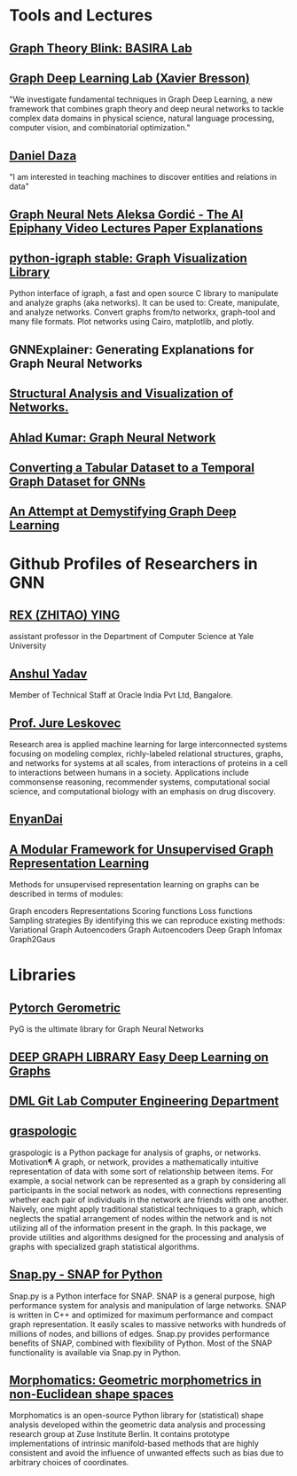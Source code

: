 # Tools and Lectures
## [Graph Theory Blink: BASIRA Lab](https://www.youtube.com/playlist?list=PLug43ldmRSo3MV-Jgjr30E5SpwNKkjTvJ)

## [Graph Deep Learning Lab (Xavier Bresson)](https://graphdeeplearning.github.io/)
"We investigate fundamental techniques in Graph Deep Learning, a new framework that combines graph theory and deep neural networks to tackle complex data domains in physical science, natural language processing, computer vision, and combinatorial optimization."
## [Daniel Daza](https://dfdazac.github.io/)
"I am interested in teaching machines to discover entities and relations in data"
## [Graph Neural Nets Aleksa Gordić - The AI Epiphany Video Lectures Paper Explanations](https://www.youtube.com/playlist?list=PLBoQnSflObckArGNhOcNg7lQG_f0ZlHF5)
## [python-igraph stable: Graph Visualization Library](https://python.igraph.org/en/stable/index.html)
Python interface of igraph, a fast and open source C library to manipulate and analyze graphs (aka networks). It can be used to:
Create, manipulate, and analyze networks.
Convert graphs from/to networkx, graph-tool and many file formats.
Plot networks using Cairo, matplotlib, and plotly.
## GNNExplainer: Generating Explanations for Graph Neural Networks
## [Structural Analysis and Visualization of Networks.](https://www.youtube.com/playlist?list=PLriUvS7IljvkBLqU4nPOZtAkp7rgpxjg1)
## [Ahlad Kumar: Graph Neural Network](https://www.youtube.com/watch?v=1miz7yggcTg&t=228s&ab_channel=AhladKumar)
## [Converting a Tabular Dataset to a Temporal Graph Dataset for GNNs](https://www.youtube.com/watch?v=XPTwvvlHaUA&ab_channel=DeepFindr)
## [An Attempt at Demystifying Graph Deep Learning](https://ericmjl.github.io/essays-on-data-science/machine-learning/graph-nets/)

# Github Profiles of Researchers in GNN
## [REX (ZHITAO) YING](https://www.cs.yale.edu/homes/ying-rex/)
assistant professor in the Department of Computer Science at Yale University
## [Anshul Yadav](https://anshulyadav.org/)
 Member of Technical Staff at Oracle India Pvt Ltd, Bangalore. 
## [Prof. Jure Leskovec](http://snap.stanford.edu/people.html)
Research area is applied machine learning for large interconnected systems focusing on modeling complex, richly-labeled relational structures, graphs, and networks for systems at all scales, from interactions of proteins in a cell to interactions between humans in a society. Applications include commonsense reasoning, recommender systems, computational social science, and computational biology with an emphasis on drug discovery.
## [EnyanDai](https://github.com/EnyanDai?tab=repositories)
## [A Modular Framework for Unsupervised Graph Representation Learning](https://github.com/dfdazac/modgraph)
Methods for unsupervised representation learning on graphs can be described in terms of modules:

Graph encoders
Representations
Scoring functions
Loss functions
Sampling strategies
By identifying this we can reproduce existing methods:
Variational Graph Autoencoders
Graph Autoencoders 
Deep Graph Infomax
Graph2Gaus



# Libraries
## [Pytorch Gerometric](https://www.pyg.org/)
PyG is the ultimate library for Graph Neural Networks

## [DEEP GRAPH LIBRARY Easy Deep Learning on Graphs](https://www.dgl.ai/)

## [DML Git Lab Computer Engineering Department](http://git.dml.ir/)

## [graspologic](https://microsoft.github.io/graspologic/latest/tutorials/index.html)
graspologic is a Python package for analysis of graphs, or networks.
Motivation¶
A graph, or network, provides a mathematically intuitive representation of data with some sort of relationship between items. For example, a social network can be represented as a graph by considering all participants in the social network as nodes, with connections representing whether each pair of individuals in the network are friends with one another. Naively, one might apply traditional statistical techniques to a graph, which neglects the spatial arrangement of nodes within the network and is not utilizing all of the information present in the graph. In this package, we provide utilities and algorithms designed for the processing and analysis of graphs with specialized graph statistical algorithms.

## [Snap.py - SNAP for Python](https://snap.stanford.edu/snappy/index.html)
Snap.py is a Python interface for SNAP. SNAP is a general purpose, high performance system for analysis and manipulation of large networks. SNAP is written in C++ and optimized for maximum performance and compact graph representation. It easily scales to massive networks with hundreds of millions of nodes, and billions of edges.
Snap.py provides performance benefits of SNAP, combined with flexibility of Python. Most of the SNAP functionality is available via Snap.py in Python.
## [Morphomatics: Geometric morphometrics in non-Euclidean shape spaces](https://github.com/morphomatics/morphomatics)
Morphomatics is an open-source Python library for (statistical) shape analysis developed within the geometric data analysis and processing research group at Zuse Institute Berlin. It contains prototype implementations of intrinsic manifold-based methods that are highly consistent and avoid the influence of unwanted effects such as bias due to arbitrary choices of coordinates.

